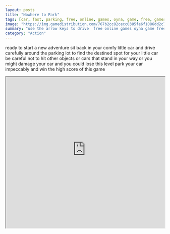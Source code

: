 ```yaml
---
layout: posts
title: "Nowhere to Park"
tags: [car, fast, parking, free, online, games, oyna, game, free, games, play, play, games]
image: "https://img.gamedistribution.com/767b2cc82cecc0385fe6f1086dd2c748.jpg"
summary: "use the arrow keys to drive  free online games oyna game free games play play games"
category: "Action"
---
```


ready to start a new adventure sit back in your comfy little car and drive carefully around the parking lot to find the destined spot for your little car be careful not to hit other objects or cars that stand in your way or you might damage your car and you could lose this level park your car impeccably and win the high score of this game

<iframe width="100%" height="480px;" src="https://flash.gamedistribution.com?game=767b2cc82cecc0385fe6f1086dd2c748"></iframe>